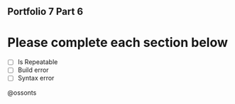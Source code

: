 ## Portfolio 7 Part 6

# Please complete each section below

* [ ] Is Repeatable
* [ ] Build error
* [ ] Syntax error

@ossonts
